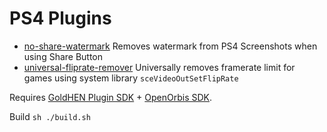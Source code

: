 # PS4 Plugins

- [no-share-watermark](/no-share-watermark) Removes watermark from PS4 Screenshots when using Share Button
- [universal-fliprate-remover](/no-share-watermark) Universally removes framerate limit for games using system library `sceVideoOutSetFlipRate`

Requires [GoldHEN Plugin SDK](https://github.com/GoldHEN/) + [OpenOrbis SDK](https://github.com/OpenOrbis/OpenOrbis-PS4-Toolchain).

Build `sh ./build.sh`
